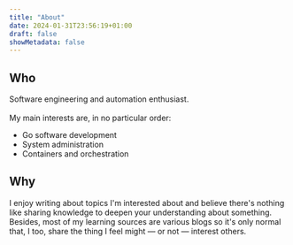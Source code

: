 ```yaml
---
title: "About"
date: 2024-01-31T23:56:19+01:00
draft: false
showMetadata: false
---
```


## Who

Software engineering and automation enthusiast.<br><br> 
My main interests are, in no particular order: 
- Go software development
- System administration
- Containers and orchestration

## Why

I enjoy writing about topics I'm interested about and believe there's nothing like sharing knowledge to deepen your understanding about something.
<br>Besides, most of my learning sources are various blogs so it's only normal that, I too, share the thing I feel might — or not — interest others.

